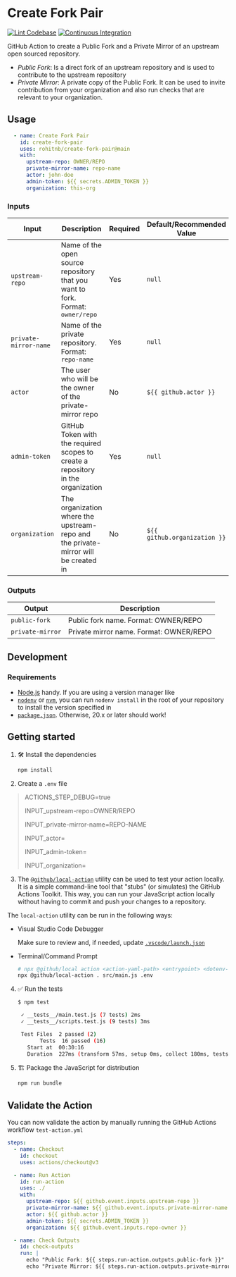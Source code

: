 # Create Fork Pair

[![Lint Codebase](https://github.com/rohitnb/create-fork-pair/actions/workflows/linter.yml/badge.svg)](https://github.com/rohitnb/create-fork-pair/actions/workflows/linter.yml)
[![Continuous Integration](https://github.com/rohitnb/create-fork-pair/actions/workflows/ci.yml/badge.svg)](https://github.com/rohitnb/create-fork-pair/actions/workflows/ci.yml)

GitHub Action to create a Public Fork and a Private Mirror of an upstream open sourced repository. 

- *Public Fork*: Is a direct fork of an upstream repository and is used to contribute to the upstream repository
- *Private Mirror*: A private copy of the Public Fork. It can be used to invite contribution from your organization and also run checks that are relevant to your organization. 

## Usage

```yml
  - name: Create Fork Pair
    id: create-fork-pair
    uses: rohitnb/create-fork-pair@main
    with:
      upstream-repo: OWNER/REPO
      private-mirror-name: repo-name
      actor: john-doe
      admin-token: ${{ secrets.ADMIN_TOKEN }}
      organization: this-org
```

### Inputs 

| **Input**            | **Description**                                                                 | **Required** | **Default/Recommended Value**                     |
|-----------------------|---------------------------------------------------------------------------------|--------------|--------------------------------------------------|
| `upstream-repo`       | Name of the open source repository that you want to fork. Format: `owner/repo` | Yes          | `null`                                           |
| `private-mirror-name` | Name of the private repository. Format: `repo-name`                            | Yes          | `null`                                           |
| `actor`               | The user who will be the owner of the private-mirror repo                      | No           | `${{ github.actor }}`                            |
| `admin-token`         | GitHub Token with the required scopes to create a repository in the organization | Yes          | `null`                                           |
| `organization`        | The organization where the upstream-repo and the private-mirror will be created in | No           | `${{ github.organization }}`                     |

### Outputs

| **Output**       | **Description**                     |
|-------------------|-------------------------------------|
| `public-fork`     | Public fork name. Format: OWNER/REPO |
| `private-mirror`  | Private mirror name. Format: OWNER/REPO |

## Development

### Requirements

- [Node.js](https://nodejs.org) handy. If you are using a version manager like
- [`nodenv`](https://github.com/nodenv/nodenv) or [`nvm`](https://github.com/nvm-sh/nvm), you can run `nodenv install` in the root of your repository to install the version specified in
- [`package.json`](./package.json). Otherwise, 20.x or later should work!

## Getting started

1. :hammer_and_wrench: Install the dependencies

   ```bash
   npm install
   ```

2. Create a `.env` file

> ACTIONS_STEP_DEBUG=true
>
> INPUT_upstream-repo=OWNER/REPO
>
> INPUT_private-mirror-name=REPO-NAME
>
> INPUT_actor=<Your GitHub Handle>
>
> INPUT_admin-token=<Your GitHub Token>
>
> INPUT_organization=<Org Name>

3. The [`@github/local-action`](https://github.com/github/local-action) utility can be used to test your action locally. It is a simple command-line tool that "stubs" (or simulates) the GitHub Actions Toolkit. This way, you can run your JavaScript action locally without having to commit and push your changes to a repository.

The `local-action` utility can be run in the following ways:
- Visual Studio Code Debugger

  Make sure to review and, if needed, update
  [`.vscode/launch.json`](./.vscode/launch.json)

- Terminal/Command Prompt

  ```bash
  # npx @github/local action <action-yaml-path> <entrypoint> <dotenv-file>
  npx @github/local-action . src/main.js .env
  ```

4. :white_check_mark: Run the tests

   ```bash
   $ npm test

    ✓ __tests__/main.test.js (7 tests) 2ms
    ✓ __tests__/scripts.test.js (9 tests) 3ms

    Test Files  2 passed (2)
          Tests  16 passed (16)
      Start at  00:30:16
      Duration  227ms (transform 57ms, setup 0ms, collect 180ms, tests 5ms, environment 0ms, prepare 66ms)
   ```

4. :building_construction: Package the JavaScript for distribution

   ```bash
   npm run bundle
   ```

## Validate the Action

You can now validate the action by manually running the GitHub Actions workflow `test-action.yml`

```yaml
steps:
  - name: Checkout
    id: checkout
    uses: actions/checkout@v3

  - name: Run Action
    id: run-action
    uses: ./
    with:
      upstream-repo: ${{ github.event.inputs.upstream-repo }}
      private-mirror-name: ${{ github.event.inputs.private-mirror-name }}
      actor: ${{ github.actor }}
      admin-token: ${{ secrets.ADMIN_TOKEN }}
      organization: ${{ github.event.inputs.repo-owner }}

  - name: Check Outputs
    id: check-outputs
    run: |
      echo "Public Fork: ${{ steps.run-action.outputs.public-fork }}"
      echo "Private Mirror: ${{ steps.run-action.outputs.private-mirror }}"

```
